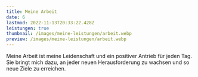 ```yaml
---
title: Meine Arbeit
date: 6
lastmod: 2022-11-13T20:33:22.428Z
leistungen: true
thumbnail: /images/meine-leistungen/arbeit.webp
preview: /images/meine-leistungen/arbeit.webp
---
```


Meine Arbeit ist meine Leidenschaft und ein positiver Antrieb für jeden Tag. Sie bringt mich dazu, an jeder neuen Herausforderung zu wachsen und so neue Ziele zu erreichen.